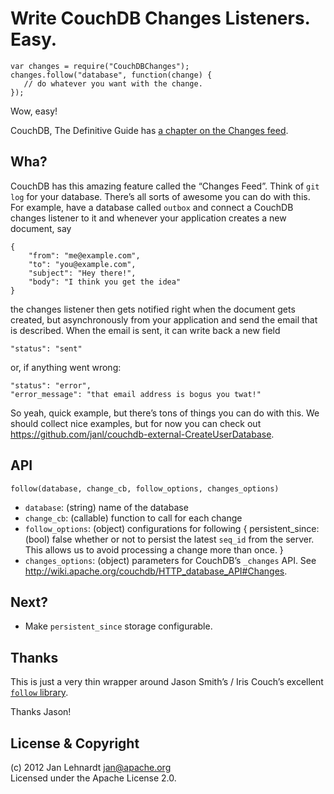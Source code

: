 # Write CouchDB Changes Listeners. Easy.

    var changes = require("CouchDBChanges");
    changes.follow("database", function(change) {
       // do whatever you want with the change.
    });

Wow, easy!

CouchDB, The Definitive Guide has
[a chapter on the Changes feed](http://guide.couchdb.org/draft/notifications.html).


## Wha?

CouchDB has this amazing feature called the “Changes Feed”. Think of
`git log` for your database. There’s all sorts of awesome you can do
with this. For example, have a database called `outbox` and connect
a CouchDB changes listener to it and whenever your application creates
a new document, say

    {
        "from": "me@example.com",
        "to": "you@example.com",
        "subject": "Hey there!",
        "body": "I think you get the idea"
    }

the changes listener then gets notified right when the document gets
created, but asynchronously from your application and send the email
that is described. When the email is sent, it can write back a new field

    "status": "sent"

or, if anything went wrong:

    "status": "error",
    "error_message": "that email address is bogus you twat!"

So yeah, quick example, but there’s tons of things you can do with this.
We should collect nice examples, but for now you can check out
<https://github.com/janl/couchdb-external-CreateUserDatabase>.

## API

`follow(database, change_cb, follow_options, changes_options)`

 * `database`: (string) name of the database
 * `change_cb`: (callable) function to call for each change
 * `follow_options`: (object) configurations for following {
     persistent_since: (bool) false whether or not to persist the latest
     `seq_id` from the server. This allows us to avoid processing a
     change more than once.
 }
 * `changes_options`:  (object) parameters for CouchDB’s `_changes` API.
   See <http://wiki.apache.org/couchdb/HTTP_database_API#Changes>.


## Next?

* Make `persistent_since` storage configurable.


## Thanks

This is just a very thin wrapper around Jason Smith’s / Iris Couch’s
excellent [`follow` library](https://github.com/iriscouch/follow).

Thanks Jason!


## License & Copyright

(c) 2012 Jan Lehnardt <jan@apache.org>  
Licensed under the Apache License 2.0.

